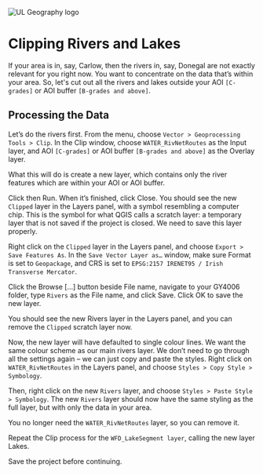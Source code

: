 ![UL Geography logo](./assets/images/GY4006_logo.png)

# Clipping Rivers and Lakes

If your area is in, say, Carlow, then the rivers in, say, Donegal are not exactly relevant for you right now. You want to concentrate on the data that’s within your area. So, let's cut out all the rivers and lakes outside your AOI ```[C-grades]``` or AOI buffer ```[B-grades and above]```. 

## Processing the Data

Let’s do the rivers first. From the menu, choose ```Vector > Geoprocessing Tools > Clip```. In the Clip window, choose ```WATER_RivNetRoutes``` as the Input layer, and AOI ```[C-grades]``` or AOI buffer ```[B-grades and above]``` as the Overlay layer.

What this will do is create a new layer, which contains only the river features which are within your AOI or AOI buffer. 

Click then Run. When it’s finished, click Close. You should see the new ```Clipped``` layer in the Layers panel, with a symbol resembling a computer chip. This is the symbol for what QGIS calls a scratch layer: a temporary layer that is not saved if the project is closed. We need to save this layer properly. 

Right click on the ```Clipped``` layer in the Layers panel, and choose ```Export > Save Features As```. In the ```Save Vector Layer as…``` window, make sure Format is set to ```Geopackage```, and CRS is set to ```EPSG:2157 IRENET95 / Irish Transverse Mercator```.

Click the Browse […] button beside File name, navigate to your GY4006 folder, type ```Rivers``` as the File name, and click Save. Click OK to save the new layer.

You should see the new Rivers layer in the Layers panel, and you can remove the ```Clipped``` scratch layer now.

Now, the new layer will have defaulted to single colour lines. We want the same colour scheme as our main rivers layer. We don’t need to go through all the settings again – we can just copy and paste the styles. Right click on ```WATER_RivNetRoutes``` in the Layers panel, and choose ```Styles > Copy Style > Symbology```.

Then, right click on the new ```Rivers``` layer, and choose ```Styles > Paste Style > Symbology```. The new ```Rivers``` layer should now have the same styling as the full layer, but with only the data in your area. 

You no longer need the ```WATER_RivNetRoutes``` layer, so you can remove it.

Repeat the Clip process for the ```WFD_LakeSegment layer```, calling the new layer Lakes.

Save the project before continuing.